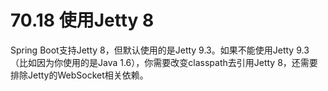 # 70.18 使用Jetty 8

Spring Boot支持Jetty 8，但默认使用的是Jetty 9.3。如果不能使用Jetty 9.3（比如因为你使用的是Java 1.6），你需要改变classpath去引用Jetty 8，还需要排除Jetty的WebSocket相关依赖。

